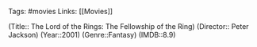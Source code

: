 Tags: #movies 
Links: [[Movies]]

(Title:: The Lord of the Rings: The Fellowship of the Ring)
(Director:: Peter Jackson)
(Year::2001)
(Genre::Fantasy)
(IMDB::8.9)










